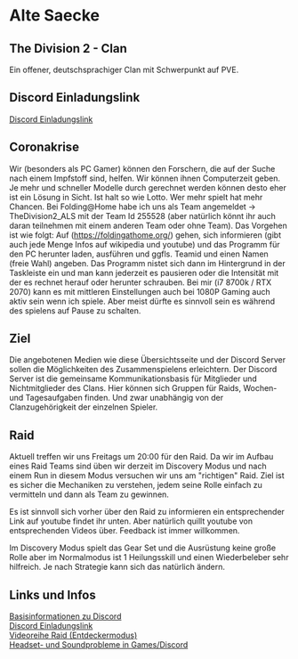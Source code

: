 # Alte Saecke 
## The Division 2 - Clan
Ein offener, deutschsprachiger Clan mit Schwerpunkt auf PVE. 


## Discord Einladungslink 
[Discord Einladungslink](https://discord.gg/Pfq2FRa)<br>

## Coronakrise
Wir (besonders als PC Gamer) können den Forschern, die auf der Suche nach einem Impfstoff sind, helfen.
Wir können ihnen Computerzeit geben. Je mehr und schneller Modelle durch gerechnet werden können desto eher ist ein Lösung in Sicht. Ist halt so wie Lotto. Wer mehr spielt hat mehr Chancen.
Bei Folding@Home habe ich uns als Team angemeldet -> TheDivision2_ALS mit der Team Id 255528 (aber natürlich könnt ihr auch daran teilnehmen mit einem anderen Team oder ohne Team).
Das Vorgehen ist wie folgt:
Auf (https://foldingathome.org/) gehen, sich informieren (gibt auch jede Menge Infos auf wikipedia und youtube) und das Programm für den PC herunter laden, ausführen und ggfls. Teamid und einen Namen (freie Wahl) angeben.
Das Programm nistet sich dann im Hintergrund in der Taskleiste ein und man kann jederzeit es pausieren oder die Intensität mit der es rechnet herauf oder herunter schrauben.
Bei mir (i7 8700k / RTX 2070) kann es mit mittleren Einstellungen auch bei 1080P Gaming auch aktiv sein wenn ich spiele. Aber meist dürfte es sinnvoll sein es während des spielens auf Pause zu schalten.

## Ziel
Die angebotenen Medien wie diese Übersichtsseite und der Discord Server sollen die Möglichkeiten des Zusammenspielens erleichtern.
Der Discord Server ist  die gemeinsame Kommunikationsbasis für Mitglieder und Nichtmitglieder des Clans. 
Hier können sich Gruppen für Raids, Wochen- und Tagesaufgaben finden. Und zwar unabhängig von der Clanzugehörigkeit der einzelnen Spieler. 

## Raid
Aktuell treffen wir uns Freitags um 20:00 für den Raid. Da wir im Aufbau eines Raid Teams sind üben wir derzeit im Discovery Modus und nach einem Run in diesem Modus versuchen wir uns am "richtigen" Raid.
Ziel ist es sicher die Mechaniken zu verstehen, jedem seine Rolle einfach zu vermitteln und dann als Team zu gewinnen.

Es ist sinnvoll sich vorher über den Raid zu informieren ein entsprechender Link auf youtube findet ihr unten. Aber natürlich quillt youtube von entsprechenden Videos über. Feedback ist immer willkommen.

Im Discovery Modus spielt das Gear Set und die Ausrüstung keine große Rolle aber im Normalmodus ist 1 Heilungsskill und einen Wiederbeleber sehr hilfreich.
Je nach Strategie kann sich das natürlich ändern.

## Links und Infos
[Basisinformationen zu Discord](https://youtu.be/S-lKon8xZx4)<br>
[Discord Einladungslink](https://discord.gg/Pfq2FRa)<br>
[Videoreihe Raid (Entdeckermodus)](https://www.youtube.com/watch?v=_rOnK1g4oNU&list=PL-QwoYvqt2L5Rx_dE05f4M3nc05qNs_Qz)<br>
[Headset- und Soundprobleme in Games/Discord](https://youtu.be/dewgJXhepP4)

